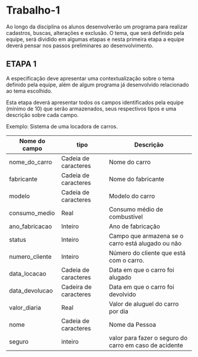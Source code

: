 # Trabalho-1

Ao longo da disciplina os alunos desenvolverão um programa para realizar cadastros, buscas, alterações e exclusão. O tema, que será definido pela equipe, será dividido em algumas etapas e nesta primeira etapa a equipe deverá pensar nos passos preliminares ao desenvolvimento.

## ETAPA 1
A especificação deve apresentar uma contextualização sobre o tema definido pela equipe, além de algum programa já desenvolvido relacionado ao tema escolhido.

Esta etapa deverá apresentar todos os campos identificados pela equipe (mínimo de 10) que serão armazenados, seus respectivos tipos e uma descrição sobre cada campo.

Exemplo: Sistema de uma locadora de carros.

|Nome do campo|tipo|Descrição|
|-------------|----|---------|
nome_do_carro|Cadeia de caracteres|Nome do carro
fabricante|Cadeia de caracteres|Nome do fabricante
modelo|Cadeia de caracteres|Modelo do carro
consumo_medio|Real|Consumo médio de combustível
ano_fabricacao|Inteiro|Ano de fabricação
status|Inteiro|Campo que armazena se o carro está alugado ou não
numero_cliente|Inteiro|Número do cliente que está com o carro. 
data_locacao|Cadeia de caracteres|Data em que o carro foi alugado
data_devolucao|Cadeira de caracteres|Data em que o carro foi devolvido
valor_diaria|Real|Valor de aluguel do carro por dia
nome|Cadeia de caracteres|Nome da Pessoa
seguro|inteiro|valor para fazer o seguro do carro em caso de acidente
